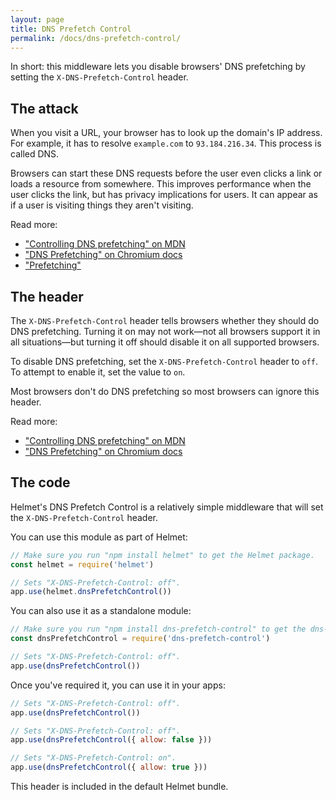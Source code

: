 ```yaml
---
layout: page
title: DNS Prefetch Control
permalink: /docs/dns-prefetch-control/
---
```

In short: this middleware lets you disable browsers' DNS prefetching by setting the `X-DNS-Prefetch-Control` header.

The attack
----------

When you visit a URL, your browser has to look up the domain's IP address. For example, it has to resolve `example.com` to `93.184.216.34`. This process is called DNS.

Browsers can start these DNS requests before the user even clicks a link or loads a resource from somewhere. This improves performance when the user clicks the link, but has privacy implications for users. It can appear as if a user is visiting things they aren't visiting.

Read more:

- ["Controlling DNS prefetching" on MDN](https://developer.mozilla.org/en-US/docs/Web/HTTP/Controlling_DNS_prefetching)
- ["DNS Prefetching" on Chromium docs](https://dev.chromium.org/developers/design-documents/dns-prefetching)
- ["Prefetching"](https://www.keycdn.com/support/prefetching/)

The header
----------

The `X-DNS-Prefetch-Control` header tells browsers whether they should do DNS prefetching. Turning it on may not work—not all browsers support it in all situations—but turning it off should disable it on all supported browsers.

To disable DNS prefetching, set the `X-DNS-Prefetch-Control` header to `off`. To attempt to enable it, set the value to `on`.

Most browsers don't do DNS prefetching so most browsers can ignore this header.

Read more:

- ["Controlling DNS prefetching" on MDN](https://developer.mozilla.org/en-US/docs/Web/HTTP/Controlling_DNS_prefetching)
- ["DNS Prefetching" on Chromium docs](https://dev.chromium.org/developers/design-documents/dns-prefetching)

The code
--------

Helmet's DNS Prefetch Control is a relatively simple middleware that will set the `X-DNS-Prefetch-Control` header.

You can use this module as part of Helmet:

```javascript
// Make sure you run "npm install helmet" to get the Helmet package.
const helmet = require('helmet')

// Sets "X-DNS-Prefetch-Control: off".
app.use(helmet.dnsPrefetchControl())
```

You can also use it as a standalone module:

```javascript
// Make sure you run "npm install dns-prefetch-control" to get the dns-prefetch-control package.
const dnsPrefetchControl = require('dns-prefetch-control')

// Sets "X-DNS-Prefetch-Control: off".
app.use(dnsPrefetchControl())
```

Once you've required it, you can use it in your apps:

```javascript
// Sets "X-DNS-Prefetch-Control: off".
app.use(dnsPrefetchControl())

// Sets "X-DNS-Prefetch-Control: off".
app.use(dnsPrefetchControl({ allow: false }))

// Sets "X-DNS-Prefetch-Control: on".
app.use(dnsPrefetchControl({ allow: true }))
```

This header is included in the default Helmet bundle.
